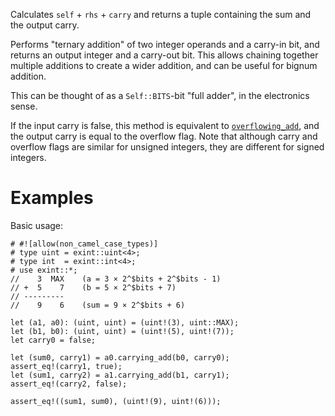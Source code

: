 Calculates `self` + `rhs` + `carry` and returns a tuple containing the sum and the output carry.

Performs "ternary addition" of two integer operands and a carry-in bit, and
returns an output integer and a carry-out bit. This allows chaining together
multiple additions to create a wider addition, and can be useful for bignum
addition.

This can be thought of as a `Self::BITS`-bit "full adder", in the electronics sense.

If the input carry is false, this method is equivalent to [`overflowing_add`],
and the output carry is equal to the overflow flag. Note that although carry and
overflow flags are similar for unsigned integers, they are different for signed
integers.

[`overflowing_add`]: Self::overflowing_add

# Examples

Basic usage:

```
# #![allow(non_camel_case_types)]
# type uint = exint::uint<4>;
# type int  = exint::int<4>;
# use exint::*;
//    3  MAX    (a = 3 × 2^$bits + 2^$bits - 1)
// +  5    7    (b = 5 × 2^$bits + 7)
// ---------
//    9    6    (sum = 9 × 2^$bits + 6)

let (a1, a0): (uint, uint) = (uint!(3), uint::MAX);
let (b1, b0): (uint, uint) = (uint!(5), uint!(7));
let carry0 = false;

let (sum0, carry1) = a0.carrying_add(b0, carry0);
assert_eq!(carry1, true);
let (sum1, carry2) = a1.carrying_add(b1, carry1);
assert_eq!(carry2, false);

assert_eq!((sum1, sum0), (uint!(9), uint!(6)));
```
